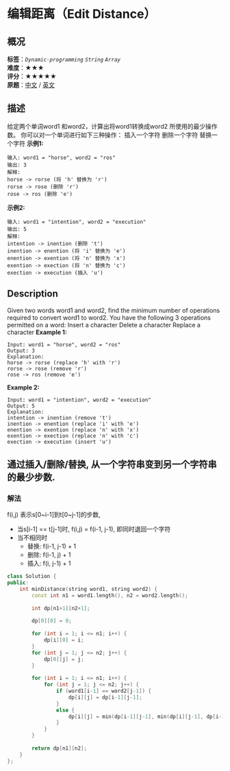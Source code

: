 # 编辑距离（Edit Distance）
## 概况
**标签**：*`Dynamic-programming`*  *`String`*  *`Array`*<br>
**难度**：★★★<br>
**评分**：★★★★★<br>
**原题**：[中文](https://leetcode-cn.com/problems/edit-distance) / [英文](https://leetcode.com/problems/edit-distance)
## 描述
给定两个单词word1 和word2，计算出将word1转换成word2 所使用的最少操作数。
你可以对一个单词进行如下三种操作：
	插入一个字符
	删除一个字符
	替换一个字符
**示例1:**
```
输入: word1 = "horse", word2 = "ros"
输出: 3
解释: 
horse -> rorse (将 'h' 替换为 'r')
rorse -> rose (删除 'r')
rose -> ros (删除 'e')
```
**示例2:**
```
输入: word1 = "intention", word2 = "execution"
输出: 5
解释: 
intention -> inention (删除 't')
inention -> enention (将 'i' 替换为 'e')
enention -> exention (将 'n' 替换为 'x')
exention -> exection (将 'n' 替换为 'c')
exection -> execution (插入 'u')
```
## Description
Given two words word1 and word2, find the minimum number of operations required to convert word1 to word2.
You have the following 3 operations permitted on a word:
	Insert a character
	Delete a character
	Replace a character
**Example 1:**
```
Input: word1 = "horse", word2 = "ros"
Output: 3
Explanation: 
horse -> rorse (replace 'h' with 'r')
rorse -> rose (remove 'r')
rose -> ros (remove 'e')
```
**Example 2:**
```
Input: word1 = "intention", word2 = "execution"
Output: 5
Explanation: 
intention -> inention (remove 't')
inention -> enention (replace 'i' with 'e')
enention -> exention (replace 'n' with 'x')
exention -> exection (replace 'n' with 'c')
exection -> execution (insert 'u')
```
## 通过插入/删除/替换, 从一个字符串变到另一个字符串的最少步数.
### 解法
f(i,j) 表示s[0~i-1]到t[0~j-1]的步数,
- 当s[i-1] == t[j-1]时, f(i,j) = f(i-1, j-1), 即同时退回一个字符
- 当不相同时
    - 替换: f(i-1, j-1) + 1
    - 删除: f(i-1, j) + 1
    - 插入: f(i, j-1) + 1
```c++
class Solution {
public:
    int minDistance(string word1, string word2) {
        const int n1 = word1.length(), n2 = word2.length();
        
        int dp[n1+1][n2+1];
        
        dp[0][0] = 0;
        
        for (int i = 1; i <= n1; i++) {
            dp[i][0] = i;
        }
        for (int j = 1; j <= n2; j++) {
            dp[0][j] = j;
        }
        
        for (int i = 1; i <= n1; i++) {
            for (int j = 1; j <= n2; j++) {
                if (word1[i-1] == word2[j-1]) {
                    dp[i][j] = dp[i-1][j-1];
                }
                else {
                    dp[i][j] = min(dp[i-1][j-1], min(dp[i][j-1], dp[i-1][j])) + 1;
                }
            }
        }
        
        return dp[n1][n2];
    }
};
```